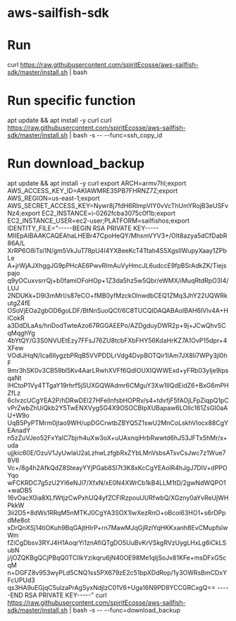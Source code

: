 # aws-sailfish-sdk

# Run
curl https://raw.githubusercontent.com/spiritEcosse/aws-sailfish-sdk/master/install.sh | bash

# Run specific function
apt update && apt install -y curl
curl https://raw.githubusercontent.com/spiritEcosse/aws-sailfish-sdk/master/install.sh | bash -s -- --func=ssh_copy_id

# Run download_backup
apt update && apt install -y curl
export ARCH=armv7hl;export AWS_ACCESS_KEY_ID=AKIAWMRE35PB7FHRNZ7Z;export AWS_REGION=us-east-1;export AWS_SECRET_ACCESS_KEY=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;export EC2_INSTANCE=i-0262fcba3075c0f1b;export EC2_INSTANCE_USER=ec2-user;PLATFORM=sailfishos;export IDENTITY_FILE="-----BEGIN RSA PRIVATE KEY-----
MIIEpAIBAAKCAQEAhaLHEBr47CpoHeQY/MhsmVYV3+/OIt8azya5dCfDabR86A/L
XrRP6O8iTsi1N/gm5VkJuT78pU4I4YX8eeKcT4Ttah4S5XgsIIWupyXaay1ZPbLe
A+jrWjAJXhggJG9pPHcAE6PwvRImAuVyHmcJL6udccE9fpBSrAdkZK/Tiejspajo
q9yOCuxvsrrQj+b0famiOFoHOp+1Z3da5hz5w5Qbr/eWMX/iMuqRtdRpO3I4/LUJ
2NDUKk+D9i3mMrI/s87eCO+fMB0yfMzckOlnwdbCEQ1ZMq3JhY22UQWRkutgZ4fE
OSoVjEOa2gbOD6goLDF/BtNnSuoQCf/6C8TUCQIDAQABAoIBAH6lVlv4A+HlCokR
a3DdDLaAs/hnDodTwteAzo67RGGAEEPo/AZDgduyDWR2p+9j+JCwQhvSCqMqghYg
4bYtQY/G3S0NVUEtEzy7FFsJ76ZU8tcbFXbFHY56KdaHrKZ7A1OvP15dpr+4XFew
VOdlJHqN/Ica6IlygzbPRqB5VVPDDLrVdg4DvpBOTQir1IAm7JX8Ii7WPy3jl0hF
9mr3hSK0v3CB59bl5Kv4AarLRwhXVFf6QdlOUXIQWWExd+yFRb03yIje9ipsqaNt
lHCtoP1Vy4TTgaY19rhrf5jSUXGQWAdmr6CMguY3Xw1IIQdEidZ6+BxG6mPHZfLz
6cIvzcUCgYEA2P/hDRwDEl27HFellnfsbHOPRv/s4+tdvfjF5fAOjLFpZiqpQ1pC
vPrZwbZhUiQkb2Y5TwENXVygSG4X9OSOCBIpXUBapaw6LOlIc161ZsGI0aAU+W9o
UqB5PyPTMrm0jtao9WH/upDGCrwtbZBYQ5Z1swU2MnCoLskhVIocx88CgYEAnadY
n5zZuVJeo52FxYaIC7bjrh4uXw3oX+uUAxnqiHrbRwwtd6hJ53JFTx5hMr/x+uda
ujjkic60E/OzuV1JyUwlaU2aLzhwLzfgbRxZYbLMnVsbsATsvCsJwc7z1Wue78V6
Vc+/8g4h2AfkQdZ8SteayYYjPGab8Sl7t3K8xKcCgYEAolR4hJgJ7DlV+dPPOYqo
wFCKRDC7g5zU2YI6eNJl7/XfxN/xE0N4XWrCb1kB4LLM1tD/2gwNdWQPO1+waDB5
16vOacX0ia8XLfWtjzCwPxhUQ4yfZCFlRzpouUURfwbQ/XGzny0aYvReUjWHPkkW
3ii2D5+8dWs1RRqM5nMTKJ0CgYA3SOX1IwXezRnO+oBcoi63HO1+s6rDPpdMe8ot
xDrQnXSj14tiOKuh9BqGAjtHlrP+rn7MawMJqGjRzlYqHKKxanh8EvCMupfslwWm
fZiCgDbsv3RYJ4H1AoqrYi1znAfiQTgDO5UuBvKrVSkgRVzUygLHxLg6iCkLSubN
j/jOZQKBgQCjPBqQ0TCIIkYzikqru6jN40OE98Me1qIjSoJv81KFe+msDFxG5cqM
n+DGFZ8v953wyPLd5CNQ1ss5PX679zE2c51bpXDdRop/1y3OWRsBmCDxYFcUPUd3
qs3HA9uEGjqC5ulzaPrAgSyxNdjlzC01V6+Uga16N9PD8YCCGRCxgQ==
-----END RSA PRIVATE KEY-----"
curl https://raw.githubusercontent.com/spiritEcosse/aws-sailfish-sdk/master/install.sh | bash -s -- --func=download_backup
